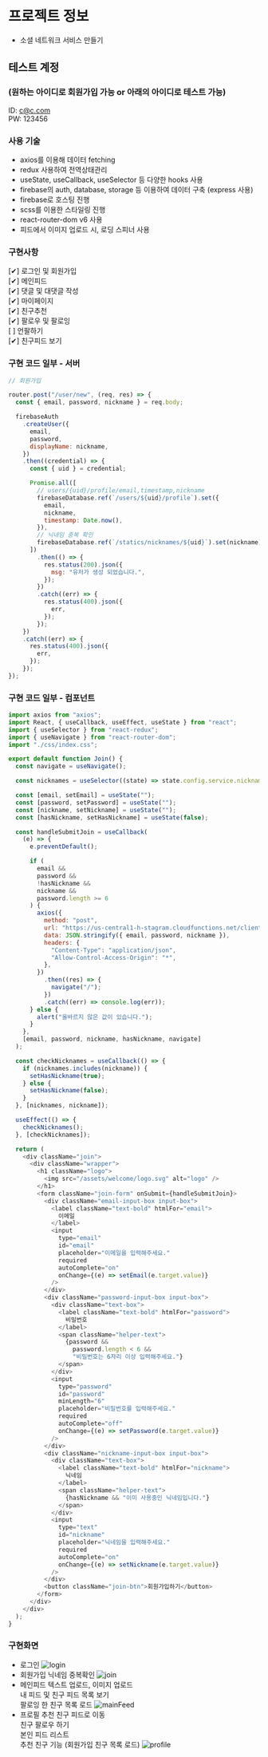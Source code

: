 # 프로젝트 정보

- 소셜 네트워크 서비스 만들기

## 테스트 계정

### (원하는 아이디로 회원가입 가능 or 아래의 아이디로 테스트 가능)

ID: c@c.com  
PW: 123456

### 사용 기술

- axios를 이용해 데이터 fetching
- redux 사용하여 전역상태관리
- useState, useCallback, useSelector 등 다양한 hooks 사용
- firebase의 auth, database, storage 등 이용하여 데이터 구축 (express 사용)
- firebase로 호스팅 진행
- scss를 이용한 스타일링 진행
- react-router-dom v6 사용
- 피드에서 이미지 업로드 시, 로딩 스피너 사용

### 구현사항

[✔] 로그인 및 회원가입  
[✔] 메인피드  
[✔] 댓글 및 대댓글 작성  
[✔] 마이페이지  
[✔] 친구추천  
[✔] 팔로우 및 팔로잉  
[ ] 언팔하기  
[✔] 친구피드 보기

### 구현 코드 일부 - 서버

```javascript
// 회원가입

router.post("/user/new", (req, res) => {
  const { email, password, nickname } = req.body;

  firebaseAuth
    .createUser({
      email,
      password,
      displayName: nickname,
    })
    .then((credential) => {
      const { uid } = credential;

      Promise.all([
        // users/{uid}/profile/email,timestamp,nickname
        firebaseDatabase.ref(`/users/${uid}/profile`).set({
          email,
          nickname,
          timestamp: Date.now(),
        }),
        // 닉네임 중복 확인
        firebaseDatabase.ref(`/statics/nicknames/${uid}`).set(nickname),
      ])
        .then(() => {
          res.status(200).json({
            msg: "유저가 생성 되었습니다.",
          });
        })
        .catch((err) => {
          res.status(400).json({
            err,
          });
        });
    })
    .catch((err) => {
      res.status(400).json({
        err,
      });
    });
});
```

### 구현 코드 일부 - 컴포넌트

```javascript
import axios from "axios";
import React, { useCallback, useEffect, useState } from "react";
import { useSelector } from "react-redux";
import { useNavigate } from "react-router-dom";
import "./css/index.css";

export default function Join() {
  const navigate = useNavigate();

  const nicknames = useSelector((state) => state.config.service.nicknames);

  const [email, setEmail] = useState("");
  const [password, setPassword] = useState("");
  const [nickname, setNickname] = useState("");
  const [hasNickname, setHasNickname] = useState(false);

  const handleSubmitJoin = useCallback(
    (e) => {
      e.preventDefault();

      if (
        email &&
        password &&
        !hasNickname &&
        nickname &&
        password.length >= 6
      ) {
        axios({
          method: "post",
          url: "https://us-central1-h-stagram.cloudfunctions.net/clientApi/user/new",
          data: JSON.stringify({ email, password, nickname }),
          headers: {
            "Content-Type": "application/json",
            "Allow-Control-Access-Origin": "*",
          },
        })
          .then((res) => {
            navigate("/");
          })
          .catch((err) => console.log(err));
      } else {
        alert("올바르지 않은 값이 있습니다.");
      }
    },
    [email, password, nickname, hasNickname, navigate]
  );

  const checkNicknames = useCallback(() => {
    if (nicknames.includes(nickname)) {
      setHasNickname(true);
    } else {
      setHasNickname(false);
    }
  }, [nicknames, nickname]);

  useEffect(() => {
    checkNicknames();
  }, [checkNicknames]);

  return (
    <div className="join">
      <div className="wrapper">
        <h1 className="logo">
          <img src="/assets/welcome/logo.svg" alt="logo" />
        </h1>
        <form className="join-form" onSubmit={handleSubmitJoin}>
          <div className="email-input-box input-box">
            <label className="text-bold" htmlFor="email">
              이메일
            </label>
            <input
              type="email"
              id="email"
              placeholder="이메일을 입력해주세요."
              required
              autoComplete="on"
              onChange={(e) => setEmail(e.target.value)}
            />
          </div>
          <div className="password-input-box input-box">
            <div className="text-box">
              <label className="text-bold" htmlFor="password">
                비밀번호
              </label>
              <span className="helper-text">
                {password &&
                  password.length < 6 &&
                  "비밀번호는 6자리 이상 입력해주세요."}
              </span>
            </div>
            <input
              type="password"
              id="password"
              minLength="6"
              placeholder="비밀번호를 입력해주세요."
              required
              autoComplete="off"
              onChange={(e) => setPassword(e.target.value)}
            />
          </div>
          <div className="nickname-input-box input-box">
            <div className="text-box">
              <label className="text-bold" htmlFor="nickname">
                닉네임
              </label>
              <span className="helper-text">
                {hasNickname && "이미 사용중인 닉네임입니다."}
              </span>
            </div>
            <input
              type="text"
              id="nickname"
              placeholder="닉네임을 입력해주세요."
              required
              autoComplete="on"
              onChange={(e) => setNickname(e.target.value)}
            />
          </div>
          <button className="join-btn">회원가입하기</button>
        </form>
      </div>
    </div>
  );
}
```

### 구현화면

- 로그인
  ![login](https://user-images.githubusercontent.com/84822384/224247070-edbe9a57-391e-4741-ac69-3bd4e2c0c504.PNG)
- 회원가입
  닉네임 중복확인
  ![join](https://user-images.githubusercontent.com/84822384/224247061-bfd74e88-a5cf-4312-b803-a4f7f2cafc39.PNG)
- 메인피드
  텍스트 업로드, 이미지 업로드  
   내 피드 및 친구 피드 목록 보기  
   팔로잉 한 친구 목록 로드
  ![mainFeed](https://user-images.githubusercontent.com/84822384/224247072-b6c6750a-6ae4-4f60-9691-30ccd9b94e0a.PNG)
- 프로필
  추천 친구 피드로 이동  
   친구 팔로우 하기  
   본인 피드 리스트  
   추천 친구 기능 (회원가입 친구 목록 로드)
  ![profile](https://user-images.githubusercontent.com/84822384/224247080-8f515301-899b-4d8e-889d-643d8a2b439a.PNG)
